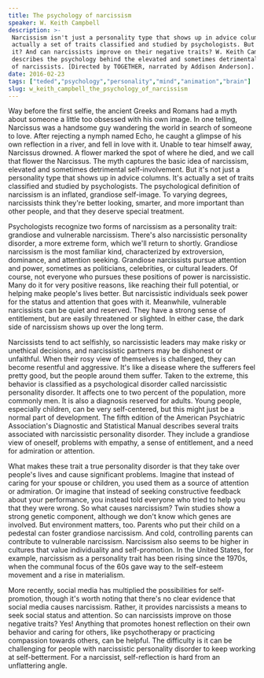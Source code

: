 ```yaml
---
title: The psychology of narcissism
speaker: W. Keith Campbell
description: >-
 Narcissism isn't just a personality type that shows up in advice columns; it's
 actually a set of traits classified and studied by psychologists. But what causes
 it? And can narcissists improve on their negative traits? W. Keith Campbell
 describes the psychology behind the elevated and sometimes detrimental self-involvement
 of narcissists. [Directed by TOGETHER, narrated by Addison Anderson].
date: 2016-02-23
tags: ["teded","psychology","personality","mind","animation","brain"]
slug: w_keith_campbell_the_psychology_of_narcissism
---
```


Way before the first selfie, the ancient Greeks and Romans had a myth about someone a
little too obsessed with his own image. In one telling, Narcissus was a handsome guy
wandering the world in search of someone to love. After rejecting a nymph named Echo, he
caught a glimpse of his own reflection in a river, and fell in love with it. Unable to
tear himself away, Narcissus drowned. A flower marked the spot of where he died, and we
call that flower the Narcissus. The myth captures the basic idea of narcissism, elevated
and sometimes detrimental self-involvement. But it's not just a personality type that
shows up in advice columns. It's actually a set of traits classified and studied by
psychologists. The psychological definition of narcissism is an inflated, grandiose
self-image. To varying degrees, narcissists think they're better looking, smarter, and
more important than other people, and that they deserve special treatment.

Psychologists recognize two forms of narcissism as a personality trait: grandiose and
vulnerable narcissism. There's also narcissistic personality disorder, a more extreme
form, which we'll return to shortly. Grandiose narcissism is the most familiar kind,
characterized by extroversion, dominance, and attention seeking. Grandiose narcissists
pursue attention and power, sometimes as politicians, celebrities, or cultural leaders.
Of course, not everyone who pursues these positions of power is narcissistic. Many do it
for very positive reasons, like reaching their full potential, or helping make people's
lives better. But narcissistic individuals seek power for the status and attention that
goes with it. Meanwhile, vulnerable narcissists can be quiet and reserved. They have a
strong sense of entitlement, but are easily threatened or slighted. In either case, the
dark side of narcissism shows up over the long term.

Narcissists tend to act selfishly, so narcissistic leaders may make risky or unethical
decisions, and narcissistic partners may be dishonest or unfaithful. When their rosy view
of themselves is challenged, they can become resentful and aggressive. It's like a disease
where the sufferers feel pretty good, but the people around them suffer. Taken to the
extreme, this behavior is classified as a psychological disorder called narcissistic
personality disorder. It affects one to two percent of the population, more commonly men.
It is also a diagnosis reserved for adults. Young people, especially children, can be
very self-centered, but this might just be a normal part of development. The fifth edition
of the American Psychiatric Association's Diagnostic and Statistical Manual describes
several traits associated with narcissistic personality disorder. They include a grandiose
view of oneself, problems with empathy, a sense of entitlement, and a need for admiration
or attention.

What makes these trait a true personality disorder is that they take over people's lives
and cause significant problems. Imagine that instead of caring for your spouse or
children, you used them as a source of attention or admiration. Or imagine that instead of
seeking constructive feedback about your performance, you instead told everyone who
tried to help you that they were wrong. So what causes narcissism? Twin studies show a
strong genetic component, although we don't know which genes are involved. But
environment matters, too. Parents who put their child on a pedestal can foster grandiose
narcissism. And cold, controlling parents can contribute to vulnerable
narcissism. Narcissism also seems to be higher in cultures that value individuality and
self-promotion. In the United States, for example, narcissism as a personality trait has
been rising since the 1970s, when the communal focus of the 60s gave way to the
self-esteem movement and a rise in materialism.

More recently, social media has multiplied the possibilities for self-promotion, though
it's worth noting that there's no clear evidence that social media causes narcissism.
Rather, it provides narcissists a means to seek social status and attention. So can
narcissists improve on those negative traits? Yes! Anything that promotes honest
reflection on their own behavior and caring for others, like psychotherapy or practicing 
compassion towards others, can be helpful. The difficulty is it can be challenging for
people with narcissistic personality disorder to keep working at self-betterment. For a
narcissist, self-reflection is hard from an unflattering angle.

<!--
ad_duration=0
event="TED-Ed"
external_start_time=0
intro_duration=0
is_subtitle_required="False"
is_talk_featured="False"
language="en"
language_swap="False"
native_language="en"
number_of_related_talks=6
number_of_speakers=1
number_of_subtitled_videos=0
number_of_tags=6
number_of_talk_download_languages=32
number_of_talk_more_resources=0
number_of_talk_recommendations=0
number_of_talks_take_actions=0
post_ad_duration=0
published_timestamp="2017-09-07 19:32:51"
recording_date="2016-02-23"
speaker_is_published=0
speaker_name="W. Keith Campbell"
talk_name="The psychology of narcissism"
talks_tags=["teded","psychology","personality","mind","animation","brain"]
url_webpage="https://www.ted.com/talks/w_keith_campbell_the_psychology_of_narcissism"
video_type_name="TED-Ed Original"
-->